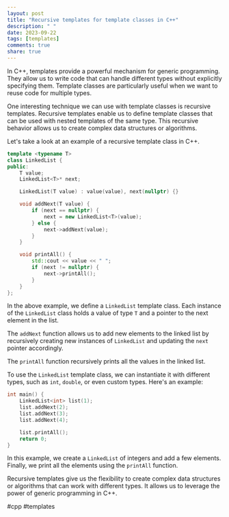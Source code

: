 ```yaml
---
layout: post
title: "Recursive templates for template classes in C++"
description: " "
date: 2023-09-22
tags: [templates]
comments: true
share: true
---
```


In C++, templates provide a powerful mechanism for generic programming. They allow us to write code that can handle different types without explicitly specifying them. Template classes are particularly useful when we want to reuse code for multiple types.

One interesting technique we can use with template classes is recursive templates. Recursive templates enable us to define template classes that can be used with nested templates of the same type. This recursive behavior allows us to create complex data structures or algorithms.

Let's take a look at an example of a recursive template class in C++.

```cpp
template <typename T>
class LinkedList {
public:
    T value;
    LinkedList<T>* next;

    LinkedList(T value) : value(value), next(nullptr) {}

    void addNext(T value) {
        if (next == nullptr) {
            next = new LinkedList<T>(value);
        } else {
            next->addNext(value);
        }
    }

    void printAll() {
        std::cout << value << " ";
        if (next != nullptr) {
            next->printAll();
        }
    }
};
```

In the above example, we define a `LinkedList` template class. Each instance of the `LinkedList` class holds a value of type `T` and a pointer to the next element in the list.

The `addNext` function allows us to add new elements to the linked list by recursively creating new instances of `LinkedList` and updating the `next` pointer accordingly.

The `printAll` function recursively prints all the values in the linked list.

To use the `LinkedList` template class, we can instantiate it with different types, such as `int`, `double`, or even custom types. Here's an example:

```cpp
int main() {
    LinkedList<int> list(1);
    list.addNext(2);
    list.addNext(3);
    list.addNext(4);

    list.printAll();
    return 0;
}
```

In this example, we create a `LinkedList` of integers and add a few elements. Finally, we print all the elements using the `printAll` function.

Recursive templates give us the flexibility to create complex data structures or algorithms that can work with different types. It allows us to leverage the power of generic programming in C++.

#cpp #templates